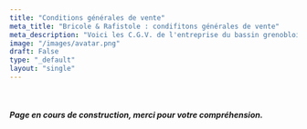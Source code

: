 ```yaml
---
title: "Conditions générales de vente"
meta_title: "Bricole & Rafistole : condifitons générales de vente"
meta_description: "Voici les C.G.V. de l'entreprise du bassin grenoblois spécialisée dans la réparation de petit électroménager, hifi, cartes électroniques, outillage et objet divers."
image: "/images/avatar.png"
draft: False
type: "_default"
layout: "single"
---
```

<br>
<h5>Page en cours de construction, merci pour votre compréhension.</h5>

